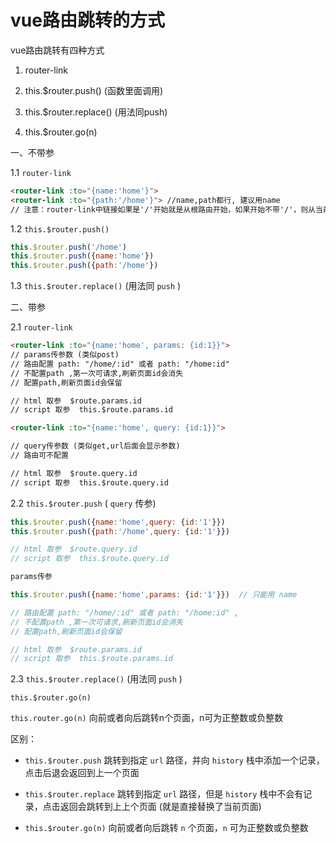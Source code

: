 # vue路由跳转的方式

vue路由跳转有四种方式

1. router-link

2. this.$router.push() (函数里面调用)

3. this.$router.replace() (用法同push)

4. this.$router.go(n)

一、不带参

1.1 `router-link`

```html
<router-link :to="{name:'home'}">
<router-link :to="{path:'/home'}"> //name,path都行, 建议用name  
// 注意：router-link中链接如果是'/'开始就是从根路由开始，如果开始不带'/'，则从当前路由开始。
```

1.2 `this.$router.push()`

```js
this.$router.push('/home')
this.$router.push({name:'home'})
this.$router.push({path:'/home'})
```

1.3 `this.$router.replace()` (用法同 `push` )

二、带参

2.1 `router-link`

```html
<router-link :to="{name:'home', params: {id:1}}">
// params传参数 (类似post)
// 路由配置 path: "/home/:id" 或者 path: "/home:id"
// 不配置path ,第一次可请求,刷新页面id会消失
// 配置path,刷新页面id会保留

// html 取参  $route.params.id
// script 取参  this.$route.params.id

<router-link :to="{name:'home', query: {id:1}}">

// query传参数 (类似get,url后面会显示参数)
// 路由可不配置

// html 取参  $route.query.id
// script 取参  this.$route.query.id
```

2.2 `this.$router.push` ( `query` 传参)

```js
this.$router.push({name:'home',query: {id:'1'}})
this.$router.push({path:'/home',query: {id:'1'}})

// html 取参  $route.query.id
// script 取参  this.$route.query.id

params传参

this.$router.push({name:'home',params: {id:'1'}})  // 只能用 name

// 路由配置 path: "/home/:id" 或者 path: "/home:id" ,
// 不配置path ,第一次可请求,刷新页面id会消失
// 配置path,刷新页面id会保留

// html 取参  $route.params.id
// script 取参  this.$route.params.id
```

2.3 `this.$router.replace()` (用法同 `push` )

`this.$router.go(n)`

`this.router.go(n)` 向前或者向后跳转n个页面，n可为正整数或负整数

区别：

- `this.$router.push` 跳转到指定 `url` 路径，并向 `history` 栈中添加一个记录，点击后退会返回到上一个页面

- `this.$router.replace` 跳转到指定 `url` 路径，但是 `history` 栈中不会有记录，点击返回会跳转到上上个页面 (就是直接替换了当前页面)

- `this.$router.go(n)` 向前或者向后跳转 `n` 个页面，`n` 可为正整数或负整数
